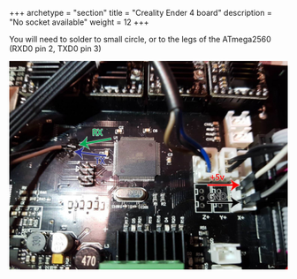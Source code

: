 +++
archetype = "section"
title = "Creality Ender 4 board"
description = "No socket available"
weight = 12
+++

You will need to solder to small circle, or to the legs of the ATmega2560 (RXD0 pin 2, TXD0 pin 3)

![step1](board.jpg?width=300px)

